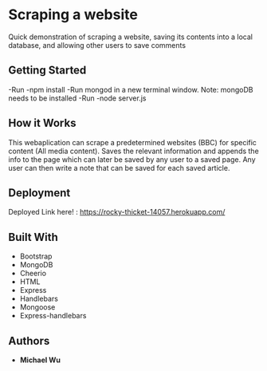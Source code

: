 # Scraping a website

Quick demonstration of scraping a website, saving its contents into a local database, and allowing other users to save comments

## Getting Started

-Run -npm install
-Run mongod in a new terminal window. Note: mongoDB needs to be installed
-Run -node server.js

## How it Works

This webaplication can scrape a predetermined websites (BBC) for specific content (All media content). Saves the relevant information and appends the info to the page which can later be saved by any user to a saved page. Any user can then write a note that can be saved for each saved article. 

## Deployment

Deployed Link here! : https://rocky-thicket-14057.herokuapp.com/

## Built With

* Bootstrap
* MongoDB
* Cheerio
* HTML
* Express
* Handlebars
* Mongoose
* Express-handlebars

## Authors

* **Michael Wu**

